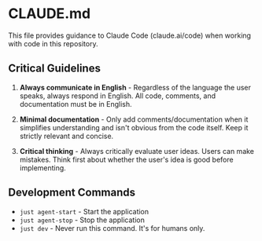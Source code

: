 # CLAUDE.md

This file provides guidance to Claude Code (claude.ai/code) when working with code in this repository.

## Critical Guidelines

1. **Always communicate in English** - Regardless of the language the user speaks, always respond in English. All code, comments, and documentation must be in English.

2. **Minimal documentation** - Only add comments/documentation when it simplifies understanding and isn't obvious from the code itself. Keep it strictly relevant and concise.

3. **Critical thinking** - Always critically evaluate user ideas. Users can make mistakes. Think first about whether the user's idea is good before implementing.

## Development Commands

- `just agent-start` - Start the application
- `just agent-stop` - Stop the application
- `just dev` - Never run this command. It's for humans only.

